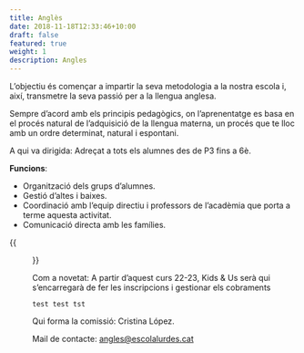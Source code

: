 ```yaml
---
title: Anglès
date: 2018-11-18T12:33:46+10:00
draft: false
featured: true
weight: 1
description: Angles
---
```

L’objectiu és començar a impartir la seva metodologia a la nostra escola i, així, transmetre la seva passió per a la llengua anglesa. 

Sempre d’acord amb els principis pedagògics, on l’aprenentatge es basa en el procés natural de l’adquisició de la llengua materna, un procés que te lloc amb un ordre determinat, natural i espontani.

A qui va dirigida: Adreçat a tots els alumnes des de P3 fins a 6è.

**Funcions**:

* Organització dels grups d’alumnes.
* Gestió d’altes i baixes.
* Coordinació amb l’equip directiu i professors de l’acadèmia que porta a terme aquesta activitat.
* Comunicació directa amb les famílies.

{{<figure src="/images/fotoKIds-300x187.png#floatleft" caption="Kids and Us" class="floatleft">}}

Com a novetat: A partir d’aquest curs 22-23, Kids & Us serà qui s’encarregarà de fer les inscripcions i gestionar els cobraments

`test test tst`

Qui forma la comissió: Cristina López.

Mail de contacte: angles@escolalurdes.cat